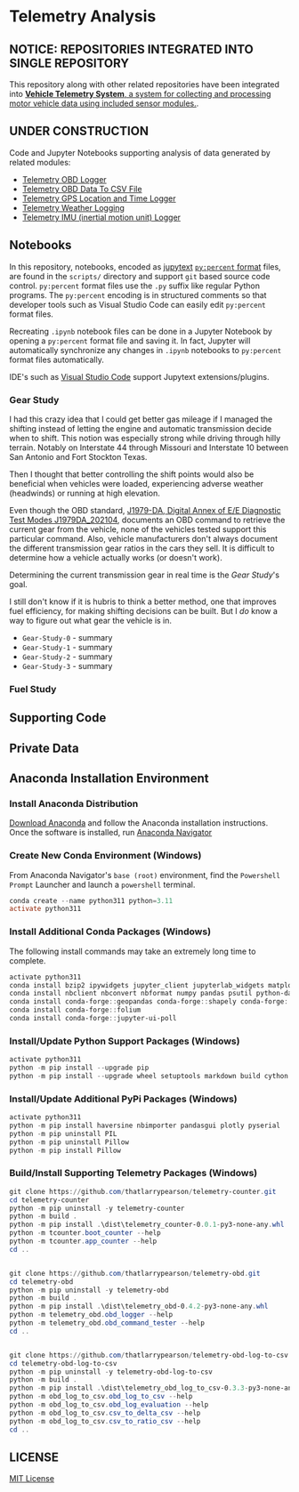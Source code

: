 # Telemetry Analysis

## **NOTICE: REPOSITORIES INTEGRATED INTO SINGLE REPOSITORY**

This repository along with other related repositories have been integrated into [**Vehicle Telemetry System**, a system for collecting and processing motor vehicle data using included sensor modules.](https://github.com/thatlarrypearson/vehicle-telemetry-system).

## **UNDER CONSTRUCTION**

Code and Jupyter Notebooks supporting analysis of data generated by related modules:

- [Telemetry OBD Logger](https://github.com/thatlarrypearson/telemetry-obd)
- [Telemetry OBD Data To CSV File](https://github.com/thatlarrypearson/telemetry-obd-log-to-csv)
- [Telemetry GPS Location and Time Logger](https://github.com/thatlarrypearson/telemetry-gps)
- [Telemetry Weather Logging](https://github.com/thatlarrypearson/telemetry-wthr)
- [Telemetry IMU (inertial motion unit) Logger](https://github.com/thatlarrypearson/telemetry-imu)

## Notebooks

In this repository, notebooks, encoded as [jupytext](https://jupytext.readthedocs.io/en/latest/) [```py:percent``` format](https://jupytext.readthedocs.io/en/latest/formats-scripts.html) files, are found in the ```scripts/``` directory and support ```git``` based source code control.  ```py:percent``` format files use the ```.py``` suffix like regular Python programs.  The ```py:percent``` encoding is in structured comments so that developer tools such as Visual Studio Code can easily edit  ```py:percent``` format files.

Recreating ```.ipynb``` notebook files can be done in a Jupyter Notebook by opening a  ```py:percent``` format file and saving it.  In fact, Jupyter will automatically synchronize any changes in ```.ipynb``` notebooks to ```py:percent``` format files automatically.

IDE's such as [Visual Studio Code](https://marketplace.visualstudio.com/items?itemName=congyiwu.vscode-jupytext) support Jupytext extensions/plugins.

### Gear Study

I had this crazy idea that I could get better gas mileage if I managed the shifting instead of letting the engine and automatic transmission decide when to shift.  This notion was especially strong while driving through hilly terrain.  Notably on Interstate 44 through Missouri and Interstate 10 between San Antonio and Fort Stockton Texas.

Then I thought that better controlling the shift points would also be beneficial when vehicles were loaded, experiencing adverse weather (headwinds) or running at high elevation.

Even though the OBD standard, [J1979-DA, Digital Annex of E/E Diagnostic Test Modes J1979DA_202104](https://www.sae.org/standards/content/j1979da_202104/), documents an OBD command to retrieve the current gear from the vehicle, none of the vehicles tested support this particular command.  Also, vehicle manufacturers don't always document the different transmission gear ratios in the cars they sell.  It is difficult to determine how a vehicle actually works (or doesn't work).

Determining the current transmission gear in real time is the *Gear Study*'s goal.

I still don't know if it is hubris to think a better method, one that improves fuel efficiency, for making shifting decisions can be built.  But I *do* know a way to figure out what gear the vehicle is in.

- ```Gear-Study-0``` - summary
- ```Gear-Study-1``` - summary
- ```Gear-Study-2``` - summary
- ```Gear-Study-3``` - summary

### Fuel Study

## Supporting Code

## Private Data

## Anaconda Installation Environment

### Install Anaconda Distribution

[Download Anaconda](https://www.anaconda.com/download) and follow the Anaconda installation instructions.   Once the software is installed, run [Anaconda Navigator](https://docs.anaconda.com/free/navigator/index.html)

### Create New Conda Environment (Windows)

From Anaconda Navigator's ```base (root)``` environment, find the ```Powershell Prompt``` Launcher and launch a ```powershell``` terminal.

```powershell
conda create --name python311 python=3.11
activate python311
```

### Install Additional Conda Packages (Windows)

The following install commands may take an extremely long time to complete.

```powershell
activate python311
conda install bzip2 ipywidgets jupyter_client jupyterlab_widgets matplotlib
conda install nbclient nbconvert nbformat numpy pandas psutil python-dateutil pytz scipy seaborn setuptools tzdata wheel
conda install conda-forge::geopandas conda-forge::shapely conda-forge::geopy
conda install conda-forge::folium
conda install conda-forge::jupyter-ui-poll
```

### Install/Update Python Support Packages (Windows)

```powershell
activate python311
python -m pip install --upgrade pip
python -m pip install --upgrade wheel setuptools markdown build cython psutil
```

### Install/Update Additional PyPi Packages (Windows)

```powershell
activate python311
python -m pip install haversine nbimporter pandasgui plotly pyserial
python -m pip uninstall PIL
python -m pip uninstall Pillow
python -m pip install Pillow
```

### Build/Install Supporting Telemetry Packages (Windows)

```powershell
git clone https://github.com/thatlarrypearson/telemetry-counter.git
cd telemetry-counter
python -m pip uninstall -y telemetry-counter
python -m build .
python -m pip install .\dist\telemetry_counter-0.0.1-py3-none-any.whl
python -m tcounter.boot_counter --help
python -m tcounter.app_counter --help
cd ..


git clone https://github.com/thatlarrypearson/telemetry-obd.git
cd telemetry-obd
python -m pip uninstall -y telemetry-obd
python -m build .
python -m pip install .\dist\telemetry_obd-0.4.2-py3-none-any.whl
python -m telemetry_obd.obd_logger --help
python -m telemetry_obd.obd_command_tester --help
cd ..


git clone https://github.com/thatlarrypearson/telemetry-obd-log-to-csv.git
cd telemetry-obd-log-to-csv
python -m pip uninstall -y telemetry-obd-log-to-csv
python -m build .
python -m pip install .\dist\telemetry_obd_log_to_csv-0.3.3-py3-none-any.whl
python -m obd_log_to_csv.obd_log_to_csv --help
python -m obd_log_to_csv.obd_log_evaluation --help
python -m obd_log_to_csv.csv_to_delta_csv --help
python -m obd_log_to_csv.csv_to_ratio_csv --help
cd ..
```

## LICENSE

[MIT License](./LICENSE.md)
